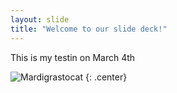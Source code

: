 ```yaml
---
layout: slide
title: "Welcome to our slide deck!"
---
```


This is my testin on March 4th

![Mardigrastocat](https://octodex.github.com/images/Mardigrastocat.png)
{: .center}
